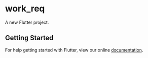 # work_req

A new Flutter project.

## Getting Started

For help getting started with Flutter, view our online
[documentation](https://flutter.io/).
